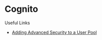 # Cognito

Useful Links
- [Adding Advanced Security to a User Pool](https://docs.aws.amazon.com/cognito/latest/developerguide/cognito-user-pool-settings-advanced-security.html)